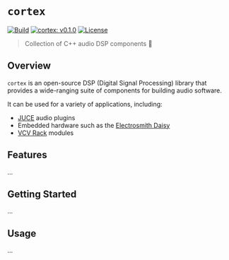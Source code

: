 # `cortex`

[![Build](https://github.com/blackboxdsp/cortex/actions/workflows/ci.build.yml/badge.svg)](https://github.com/blackboxdsp/cortex/actions/workflows/ci.build.yml)
[![cortex: v0.1.0](https://img.shields.io/badge/Version-v0.1.0-blue.svg)](https://github.com/blackboxdsp/cortex)
[![License](https://img.shields.io/badge/License-MIT-yellow)](https://github.com/blackboxdsp/cortex/blob/develop/LICENSE)

> Collection of C++ audio DSP components 🧠

## Overview

`cortex` is an open-source DSP (Digital Signal Processing) library that provides a wide-ranging suite of components for building audio software.

It can be used for a variety of applications, including:

- [JUCE](https://juce.com/) audio plugins
- Embedded hardware such as the [Electrosmith Daisy](https://electro-smith.com/collections/daisy)
- [VCV Rack](https://vcvrack.com/) modules

## Features

...

## Getting Started

...

## Usage

...
